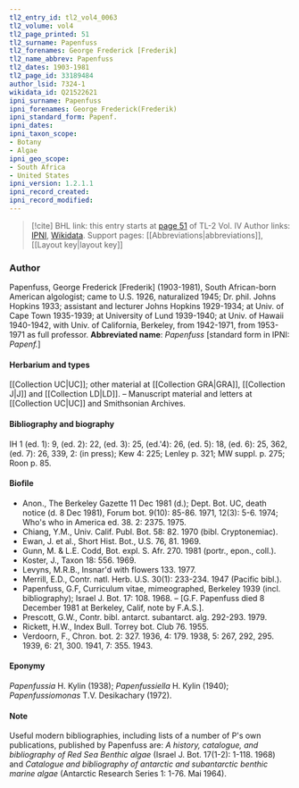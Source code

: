 ```yaml
---
tl2_entry_id: tl2_vol4_0063
tl2_volume: vol4
tl2_page_printed: 51
tl2_surname: Papenfuss
tl2_forenames: George Frederick [Frederik]
tl2_name_abbrev: Papenfuss
tl2_dates: 1903-1981
tl2_page_id: 33189484
author_lsid: 7324-1
wikidata_id: Q21522621
ipni_surname: Papenfuss
ipni_forenames: George Frederick(Frederik)
ipni_standard_form: Papenf.
ipni_dates: 
ipni_taxon_scope: 
- Botany
- Algae
ipni_geo_scope: 
- South Africa
- United States
ipni_version: 1.2.1.1
ipni_record_created: 
ipni_record_modified:
---
```


> [!cite] BHL link: this entry starts at [page 51](https://www.biodiversitylibrary.org/page/33189484) of TL-2 Vol. IV
> Author links: [IPNI](https://www.ipni.org/a/7324-1), [Wikidata](https://www.wikidata.org/wiki/Q21522621). Support pages: [[Abbreviations|abbreviations]], [[Layout key|layout key]]

### Author

Papenfuss, George Frederick \[Frederik\] (1903-1981), South African-born American algologist; came to U.S. 1926, naturalized 1945; Dr. phil. Johns Hopkins 1933; assistant and lecturer Johns Hopkins 1929-1934; at Univ. of Cape Town 1935-1939; at University of Lund 1939-1940; at Univ. of Hawaii 1940-1942, with Univ. of California, Berkeley, from 1942-1971, from 1953-1971 as full professor. 
**Abbreviated name**: *Papenfuss* \[standard form in IPNI: *Papenf.*\]

#### Herbarium and types

[[Collection UC|UC]]; other material at [[Collection GRA|GRA]], [[Collection J|J]] and [[Collection LD|LD]]. – Manuscript material and letters at [[Collection UC|UC]] and Smithsonian Archives.

#### Bibliography and biography

IH 1 (ed. 1): 9, (ed. 2): 22, (ed. 3): 25, (ed.'4): 26, (ed. 5): 18, (ed. 6): 25, 362, (ed. 7): 26, 339, 2: (in press); Kew 4: 225; Lenley p. 321; MW suppl. p. 275; Roon p. 85.

#### Biofile

- Anon., The Berkeley Gazette 11 Dec 1981 (d.); Dept. Bot. UC, death notice (d. 8 Dec 1981), Forum bot. 9(10): 85-86. 1971, 12(3): 5-6. 1974; Who's who in America ed. 38. 2: 2375. 1975.
- Chiang, Y.M., Univ. Calif. Publ. Bot. 58: 82. 1970 (bibl. Cryptonemiac).
- Ewan, J. et al., Short Hist. Bot., U.S. 76, 81. 1969.
- Gunn, M. & L.E. Codd, Bot. expl. S. Afr. 270. 1981 (portr., epon., coll.).
- Koster, J., Taxon 18: 556. 1969.
- Levyns, M.R.B., Insnar'd with flowers 133. 1977.
- Merrill, E.D., Contr. natl. Herb. U.S. 30(1): 233-234. 1947 (Pacific bibl.).
- Papenfuss, G.F, Curriculum vitae, mimeographed, Berkeley 1939 (incl. bibliography); Israel J. Bot. 17: 108. 1968. – \[G.F. Papenfuss died 8 December 1981 at Berkeley, Calif, note by F.A.S.\].
- Prescott, G.W., Contr. bibl. antarct. subantarct. alg. 292-293. 1979.
- Rickett, H.W., Index Bull. Torrey bot. Club 76. 1955.
- Verdoorn, F., Chron. bot. 2: 327. 1936, 4: 179. 1938, 5: 267, 292, 295. 1939, 6: 21, 300. 1941, 7: 355. 1943.

#### Eponymy

*Papenfussia* H. Kylin (1938); *Papenfussiella* H. Kylin (1940); *Papenfussiomonas* T.V. Desikachary (1972).

#### Note

Useful modern bibliographies, including lists of a number of P's own publications, published by Papenfuss are: *A history, catalogue, and bibliography of Red Sea Benthic algae* (Israel J. Bot. 17(1-2): 1-118. 1968) and *Catalogue and bibliography of antarctic and subantarctic benthic marine algae* (Antarctic Research Series 1: 1-76. Mai 1964).

